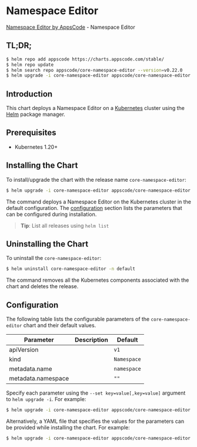 # Namespace Editor

[Namespace Editor by AppsCode](https://appscode.com) - Namespace Editor

## TL;DR;

```bash
$ helm repo add appscode https://charts.appscode.com/stable/
$ helm repo update
$ helm search repo appscode/core-namespace-editor --version=v0.22.0
$ helm upgrade -i core-namespace-editor appscode/core-namespace-editor -n default --create-namespace --version=v0.22.0
```

## Introduction

This chart deploys a Namespace Editor on a [Kubernetes](http://kubernetes.io) cluster using the [Helm](https://helm.sh) package manager.

## Prerequisites

- Kubernetes 1.20+

## Installing the Chart

To install/upgrade the chart with the release name `core-namespace-editor`:

```bash
$ helm upgrade -i core-namespace-editor appscode/core-namespace-editor -n default --create-namespace --version=v0.22.0
```

The command deploys a Namespace Editor on the Kubernetes cluster in the default configuration. The [configuration](#configuration) section lists the parameters that can be configured during installation.

> **Tip**: List all releases using `helm list`

## Uninstalling the Chart

To uninstall the `core-namespace-editor`:

```bash
$ helm uninstall core-namespace-editor -n default
```

The command removes all the Kubernetes components associated with the chart and deletes the release.

## Configuration

The following table lists the configurable parameters of the `core-namespace-editor` chart and their default values.

|     Parameter      | Description |        Default         |
|--------------------|-------------|------------------------|
| apiVersion         |             | <code>v1</code>        |
| kind               |             | <code>Namespace</code> |
| metadata.name      |             | <code>namespace</code> |
| metadata.namespace |             | <code>""</code>        |


Specify each parameter using the `--set key=value[,key=value]` argument to `helm upgrade -i`. For example:

```bash
$ helm upgrade -i core-namespace-editor appscode/core-namespace-editor -n default --create-namespace --version=v0.22.0 --set apiVersion=v1
```

Alternatively, a YAML file that specifies the values for the parameters can be provided while
installing the chart. For example:

```bash
$ helm upgrade -i core-namespace-editor appscode/core-namespace-editor -n default --create-namespace --version=v0.22.0 --values values.yaml
```
